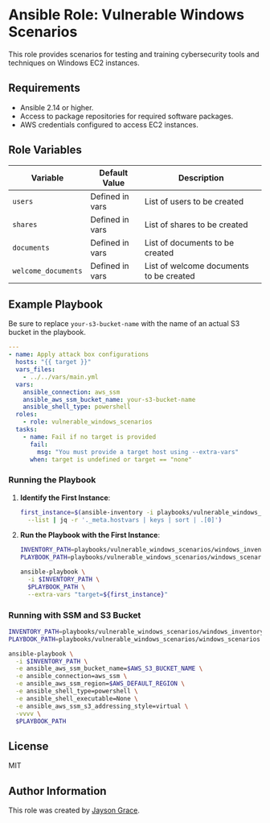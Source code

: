 # Ansible Role: Vulnerable Windows Scenarios

This role provides scenarios for testing and training cybersecurity tools and
techniques on Windows EC2 instances.

## Requirements

- Ansible 2.14 or higher.
- Access to package repositories for required software packages.
- AWS credentials configured to access EC2 instances.

## Role Variables

| Variable            | Default Value   | Description                             |
| ------------------- | --------------- | --------------------------------------- |
| `users`             | Defined in vars | List of users to be created             |
| `shares`            | Defined in vars | List of shares to be created            |
| `documents`         | Defined in vars | List of documents to be created         |
| `welcome_documents` | Defined in vars | List of welcome documents to be created |

## Example Playbook

Be sure to replace `your-s3-bucket-name` with the name of an actual S3 bucket
in the playbook.

```yaml
---
- name: Apply attack box configurations
  hosts: "{{ target }}"
  vars_files:
    - ../../vars/main.yml
  vars:
    ansible_connection: aws_ssm
    ansible_aws_ssm_bucket_name: your-s3-bucket-name
    ansible_shell_type: powershell
  roles:
    - role: vulnerable_windows_scenarios
  tasks:
    - name: Fail if no target is provided
      fail:
        msg: "You must provide a target host using --extra-vars"
      when: target is undefined or target == "none"
```

### Running the Playbook

1. **Identify the First Instance**:

   ```bash
   first_instance=$(ansible-inventory -i playbooks/vulnerable_windows_scenarios/windows_inventory_aws_ec2.yaml \
     --list | jq -r '._meta.hostvars | keys | sort | .[0]')
   ```

2. **Run the Playbook with the First Instance**:

   ```bash
   INVENTORY_PATH=playbooks/vulnerable_windows_scenarios/windows_inventory_aws_ec2.yaml
   PLAYBOOK_PATH=playbooks/vulnerable_windows_scenarios/windows_scenarios.yml

   ansible-playbook \
     -i $INVENTORY_PATH \
     $PLAYBOOK_PATH \
     --extra-vars "target=${first_instance}"
   ```

### Running with SSM and S3 Bucket

```bash
INVENTORY_PATH=playbooks/vulnerable_windows_scenarios/windows_inventory_aws_ec2.yml
PLAYBOOK_PATH=playbooks/vulnerable_windows_scenarios/windows_scenarios.yml

ansible-playbook \
  -i $INVENTORY_PATH \
  -e ansible_aws_ssm_bucket_name=$AWS_S3_BUCKET_NAME \
  -e ansible_connection=aws_ssm \
  -e ansible_aws_ssm_region=$AWS_DEFAULT_REGION \
  -e ansible_shell_type=powershell \
  -e ansible_shell_executable=None \
  -e ansible_aws_ssm_s3_addressing_style=virtual \
  -vvvv \
  $PLAYBOOK_PATH
```

## License

MIT

## Author Information

This role was created by [Jayson Grace](https://github.com/l50).
